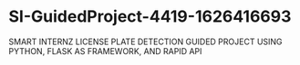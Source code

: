 # SI-GuidedProject-4419-1626416693

SMART INTERNZ LICENSE PLATE DETECTION GUIDED PROJECT 
USING PYTHON, FLASK AS FRAMEWORK, AND RAPID API 









